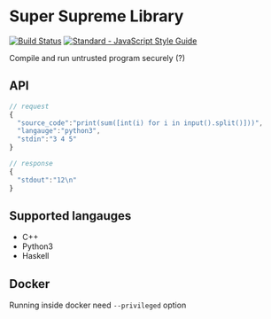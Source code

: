 Super Supreme Library
=====================
[![Build Status](https://travis-ci.org/op01/ssl.svg?branch=master)](https://travis-ci.org/op01/ssl)
[![Standard - JavaScript Style Guide](https://img.shields.io/badge/code%20style-standard-brightgreen.svg)](http://standardjs.com/)

Compile and run untrusted program securely (?)

API
---
```javascript
// request
{
  "source_code":"print(sum([int(i) for i in input().split()]))",
  "langauge":"python3",
  "stdin":"3 4 5"
}

// response
{
  "stdout":"12\n"
}
```
Supported langauges
-------------------
- C++
- Python3
- Haskell

Docker
-----
Running inside docker need `--privileged` option
